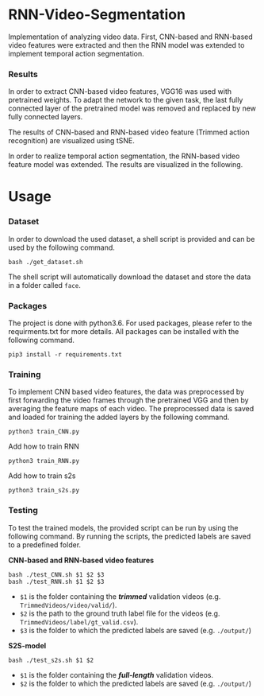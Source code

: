 # RNN-Video-Segmentation
Implementation of analyzing video data. First, CNN-based and RNN-based video features were extracted and then the RNN model was extended to implement temporal action segmentation.

### Results
In order to extract CNN-based video features, VGG16 was used with pretrained weights. To adapt the network to the given task, the last fully connected layer of the pretrained model was removed and replaced by new fully connected layers. 

The results of CNN-based and RNN-based video feature (Trimmed action recognition) are visualized using tSNE. 

In order to realize temporal action segmentation, the RNN-based video feature model was extended. The results are visualized in the following.

# Usage

### Dataset
In order to download the used dataset, a shell script is provided and can be used by the following command.

    bash ./get_dataset.sh
    
The shell script will automatically download the dataset and store the data in a folder called `face`. 

### Packages
The project is done with python3.6. For used packages, please refer to the requirments.txt for more details. All packages can be installed with the following command.

    pip3 install -r requirements.txt
    
### Training
To implement CNN based video features, the data was preprocessed by first forwarding the video frames through the pretrained VGG and then by averaging the feature maps of each video. The preprocessed data is saved and loaded for training the added layers by the following command.

    python3 train_CNN.py
    
Add how to train RNN
    
    python3 train_RNN.py
    
Add how to train s2s

    python3 train_s2s.py
    
### Testing
To test the trained models, the provided script can be run by using the following command. By running the scripts, the predicted labels are saved to a predefined folder.

**CNN-based and RNN-based video features**

    bash ./test_CNN.sh $1 $2 $3
    bash ./test_RNN.sh $1 $2 $3
-   `$1` is the folder containing the ***trimmed*** validation videos (e.g. `TrimmedVideos/video/valid/`).
-   `$2` is the path to the ground truth label file for the videos (e.g. `TrimmedVideos/label/gt_valid.csv`).
-   `$3` is the folder to which the predicted labels are saved (e.g. `./output/`)

**S2S-model**

    bash ./test_s2s.sh $1 $2
-   `$1` is the folder containing the ***full-length*** validation videos.
-   `$2` is the folder to which the predicted labels are saved (e.g. `./output/`)
